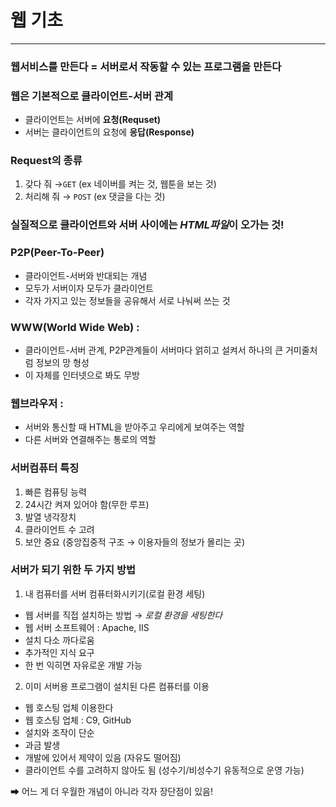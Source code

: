 # 웹 기초

---------------

### 웹서비스를 만든다 = 서버로서 작동할 수 있는 프로그램을 만든다

### 웹은 기본적으로 **클라이언트-서버** 관계
    
- 클라이언트는 서버에 **요청(Requset)**
- 서버는 클라이언트의 요청에 **응답(Response)**

### Request의 종류

1. 갖다 줘 →```GET``` (ex 네이버를 켜는 것, 웹툰을 보는 것)
2. 처리해 줘 → ```POST``` (ex 댓글을 다는 것)

### 실질적으로 클라이언트와 서버 사이에는 *HTML파일*이 오가는 것!

### P2P(Peer-To-Peer) 

- 클라이언트-서버와 반대되는 개념
- 모두가 서버이자 모두가 클라이언트
- 각자 가지고 있는 정보들을 공유해서 서로 나눠써 쓰는 것

### WWW(World Wide Web) :

- 클라이언트-서버 관계, P2P관계들이 서버마다 얽히고 설켜서 하나의 큰 거미줄처럼 정보의 망 형성
- 이 자체를 인터넷으로 봐도 무방

### 웹브라우저 :

- 서버와 통신할 때 HTML을 받아주고 우리에게 보여주는 역할
- 다른 서버와 연결해주는 통로의 역할

### 서버컴퓨터 특징

1. 빠른 컴퓨팅 능력
2. 24시간 켜져 있어야 함(무한 루프)
3. 발열 냉각장치
4. 클라이언트 수 고려
5. 보안 중요 (중앙집중적 구조 → 이용자들의 정보가 몰리는 곳)

### 서버가 되기 위한 두 가지 방법

1. 내 컴퓨터를 서버 컴퓨터화시키기(로컬 환경 세팅)

- 웹 서버를 직접 설치하는 방법 → *로컬 환경을 세팅한다*
- 웹 서버 소프트웨어 : Apache, IIS
- 설치 다소 까다로움
- 추가적인 지식 요구
- 한 번 익히면 자유로운 개발 가능  

2. 이미 서버용 프로그램이 설치된 다른 컴퓨터를 이용

- 웹 호스팅 업체 이용한다
- 웹 호스팅 업체 : C9, GitHub
- 설치와 조작이 단순
- 과금 발생
- 개발에 있어서 제약이 있음 (자유도 떨어짐)
- 클라이언트 수를 고려하지 않아도 됨 (성수기/비성수기 유동적으로 운영 가능)  

➡ 어느 게 더 우월한 개념이 아니라 각자 장단점이 있음!
